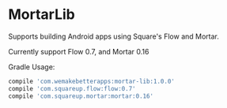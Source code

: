 MortarLib
=========

Supports building Android apps using Square's Flow and Mortar.

Currently support Flow 0.7, and Mortar 0.16

Gradle Usage:
```groovy
compile 'com.wemakebetterapps:mortar-lib:1.0.0'
compile 'com.squareup.flow:flow:0.7'
compile 'com.squareup.mortar:mortar:0.16'
```
